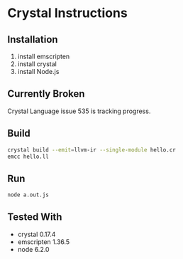 # Crystal Instructions

## Installation

1.  install emscripten
2.  install crystal
3.  install Node.js

## Currently Broken

Crystal Language issue 535 is tracking progress.

## Build

``` sh
crystal build --emit=llvm-ir --single-module hello.cr
emcc hello.ll
```

## Run

``` sh
node a.out.js
```

## Tested With

*   crystal 0.17.4
*   emscripten 1.36.5
*   node 6.2.0
